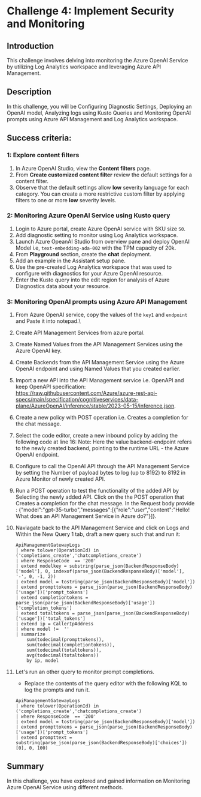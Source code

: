 # Challenge 4: Implement Security and Monitoring

## Introduction

This challenge involves delving into monitoring the Azure OpenAI Service by utilizing Log Analytics workspace and leveraging Azure API Management.

## Description

In this challenge, you will be Configuring Diagnostic Settings, Deploying an OpenAI model, Analyzing logs using Kusto Queries and Monitoring OpenAI prompts using Azure API Management and Log Analytics workspace.

## Success criteria:

### 1: Explore content filters

1. In Azure OpenAI Studio, view the **Content filters** page.
1. From **Create customized content filter** review the default settings for a content filter.
1. Observe that the default settings allow **low** severity language for each category. You can create a more restrictive custom filter by applying filters to one or more **low** severity levels.


### 2: Monitoring Azure OpenAI Service using Kusto query

1. Login to Azure portal, create Azure OpenAI service with SKU size `S0`.
2. Add diagnostic setting to monitor using Log Analytics workspace.
3. Launch Azure OpeanAI Studio from overview pane and deploy OpenAI Model i.e, `text-embedding-ada-002` with the TPM capacity of 20k.
4. From **Playground** section, create the **chat** deployment.
5. Add an example in the Assistant setup pane.
6. Use the pre-created Log Analytics workspace that was used to configure with diagnostics for your Azure OpenAI resource.
7. Enter the Kusto query into the edit region for analysis of Azure Diagnostics data about your resource.

### 3: Monitoring OpenAI prompts using Azure API Management

1. From Azure OpenAI service, copy the values of the  `key1` and `endpoint` and Paste it into notepad.\
2. Create API Management Services from azure portal.
3. Create Named Values from the API Management Services using the Azure OpenAI key.
4. Create Backends from the API Management Service using the Azure OpenAI endpoint and using Named Values that you created earlier.
5. Import a new API into the API Management service i.e. OpenAPI and keep OpenAPI specification: https://raw.githubusercontent.com/Azure/azure-rest-api-specs/main/specification/cognitiveservices/data-plane/AzureOpenAI/inference/stable/2023-05-15/inference.json.
6. Create a new policy with POST operation i.e. Creates a completion for the chat message.
7. Select the code editor, create a new inbound policy by adding the following code at line 16:
   <set-backend-service backend-id="backend-endpoint" />
   Note: Here the value backend-endpoint refers to the newly created backend, pointing to the runtime URL - the Azure OpenAI endpoint.
8. Configure to call the OpenAI API through the API Management Service by setting the Number of payload bytes to log (up to 8192) to 8192 in Azure Monitor of newly created API.
9. Run a POST operation to test the functionality of the added API by Selecting the newly added API. Click on the the POST operation that Creates a completion for the chat message. In the Request body provide : {"model":"gpt-35-turbo","messages":[{"role":"user","content":"Hello! What does an API Management Service in Azure do?"}]}.
10. Naviagate back to the API Management Service and click on Logs and Within the New Query 1 tab, draft a new query such that and run it:
    
    ```
    ApiManagementGatewayLogs
    | where tolower(OperationId) in ('completions_create','chatcompletions_create')
    | where ResponseCode  == '200'
    | extend modelkey = substring(parse_json(BackendResponseBody)['model'], 0, indexof(parse_json(BackendResponseBody)['model'], 
    '-', 0, -1, 2))
    | extend model = tostring(parse_json(BackendResponseBody)['model'])
    | extend prompttokens = parse_json(parse_json(BackendResponseBody)['usage'])['prompt_tokens']
    | extend completiontokens = parse_json(parse_json(BackendResponseBody)['usage'])['completion_tokens']
    | extend totaltokens = parse_json(parse_json(BackendResponseBody)['usage'])['total_tokens']
    | extend ip = CallerIpAddress
    | where model !=  ''
    | summarize
        sum(todecimal(prompttokens)),
        sum(todecimal(completiontokens)),
        sum(todecimal(totaltokens)),
        avg(todecimal(totaltokens))
        by ip, model
    ```

11. Let's run an other query to monitor prompt completions.
    - Replace the contents of the query editor with the following KQL to log the prompts and run it.
    ```
    ApiManagementGatewayLogs
    | where tolower(OperationId) in ('completions_create','chatcompletions_create')
    | where ResponseCode  == '200'
    | extend model = tostring(parse_json(BackendResponseBody)['model'])
    | extend prompttokens = parse_json(parse_json(BackendResponseBody)['usage'])['prompt_tokens']
    | extend prompttext = substring(parse_json(parse_json(BackendResponseBody)['choices'])[0], 0, 100)
    ```

## Summary

In this challenge, you have explored and gained information on Monitoring Azure OpenAI Service using different methods.
